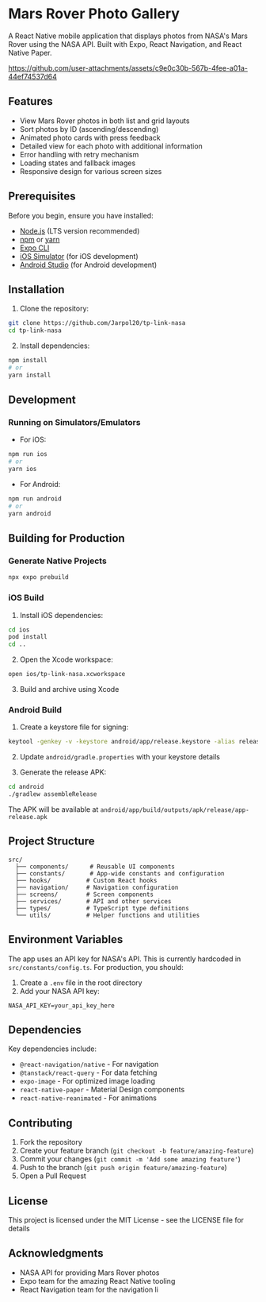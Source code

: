 # Mars Rover Photo Gallery

A React Native mobile application that displays photos from NASA's Mars Rover using the NASA API. Built with Expo, React Navigation, and React Native Paper.


https://github.com/user-attachments/assets/c9e0c30b-567b-4fee-a01a-44ef74537d64



## Features

- View Mars Rover photos in both list and grid layouts
- Sort photos by ID (ascending/descending)
- Animated photo cards with press feedback
- Detailed view for each photo with additional information
- Error handling with retry mechanism
- Loading states and fallback images
- Responsive design for various screen sizes

## Prerequisites

Before you begin, ensure you have installed:

- [Node.js](https://nodejs.org/) (LTS version recommended)
- [npm](https://www.npmjs.com/) or [yarn](https://yarnpkg.com/)
- [Expo CLI](https://docs.expo.dev/get-started/installation/)
- [iOS Simulator](https://developer.apple.com/xcode/) (for iOS development)
- [Android Studio](https://developer.android.com/studio) (for Android development)

## Installation

1. Clone the repository:

```bash
git clone https://github.com/Jarpol20/tp-link-nasa
cd tp-link-nasa
```

2. Install dependencies:

```bash
npm install
# or
yarn install
```

## Development

### Running on Simulators/Emulators

- For iOS:

```bash
npm run ios
# or
yarn ios
```

- For Android:

```bash
npm run android
# or
yarn android
```

## Building for Production

### Generate Native Projects

```bash
npx expo prebuild
```

### iOS Build

1. Install iOS dependencies:

```bash
cd ios
pod install
cd ..
```

2. Open the Xcode workspace:

```bash
open ios/tp-link-nasa.xcworkspace
```

3. Build and archive using Xcode

### Android Build

1. Create a keystore file for signing:

```bash
keytool -genkey -v -keystore android/app/release.keystore -alias release -keyalg RSA -keysize 2048 -validity 10000
```

2. Update `android/gradle.properties` with your keystore details

3. Generate the release APK:

```bash
cd android
./gradlew assembleRelease
```

The APK will be available at `android/app/build/outputs/apk/release/app-release.apk`

## Project Structure

```
src/
  ├── components/      # Reusable UI components
  ├── constants/       # App-wide constants and configuration
  ├── hooks/          # Custom React hooks
  ├── navigation/     # Navigation configuration
  ├── screens/        # Screen components
  ├── services/       # API and other services
  ├── types/          # TypeScript type definitions
  └── utils/          # Helper functions and utilities
```

## Environment Variables

The app uses an API key for NASA's API. This is currently hardcoded in `src/constants/config.ts`. For production, you should:

1. Create a `.env` file in the root directory
2. Add your NASA API key:

```
NASA_API_KEY=your_api_key_here
```

## Dependencies

Key dependencies include:

- `@react-navigation/native` - For navigation
- `@tanstack/react-query` - For data fetching
- `expo-image` - For optimized image loading
- `react-native-paper` - Material Design components
- `react-native-reanimated` - For animations

## Contributing

1. Fork the repository
2. Create your feature branch (`git checkout -b feature/amazing-feature`)
3. Commit your changes (`git commit -m 'Add some amazing feature'`)
4. Push to the branch (`git push origin feature/amazing-feature`)
5. Open a Pull Request

## License

This project is licensed under the MIT License - see the LICENSE file for details

## Acknowledgments

- NASA API for providing Mars Rover photos
- Expo team for the amazing React Native tooling
- React Navigation team for the navigation li
